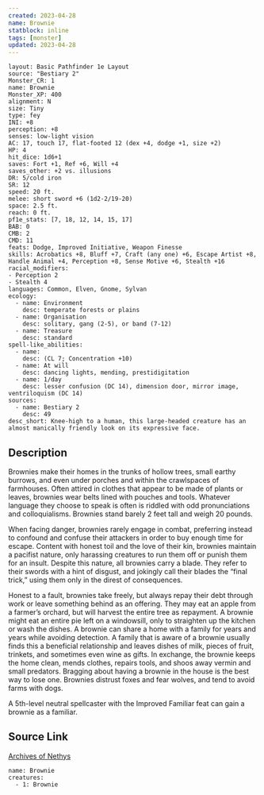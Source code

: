 ```yaml
---
created: 2023-04-28
name: Brownie
statblock: inline
tags: [monster]
updated: 2023-04-28
---
```

```statblock
layout: Basic Pathfinder 1e Layout
source: "Bestiary 2"
Monster_CR: 1
name: Brownie
Monster_XP: 400
alignment: N
size: Tiny
type: fey
INI: +8
perception: +8
senses: low-light vision
AC: 17, touch 17, flat-footed 12 (dex +4, dodge +1, size +2)
HP: 4
hit_dice: 1d6+1
saves: Fort +1, Ref +6, Will +4
saves_other: +2 vs. illusions
DR: 5/cold iron
SR: 12
speed: 20 ft.
melee: short sword +6 (1d2-2/19-20)
space: 2.5 ft.
reach: 0 ft.
pf1e_stats: [7, 18, 12, 14, 15, 17]
BAB: 0
CMB: 2
CMD: 11
feats: Dodge, Improved Initiative, Weapon Finesse
skills: Acrobatics +8, Bluff +7, Craft (any one) +6, Escape Artist +8, Handle Animal +4, Perception +8, Sense Motive +6, Stealth +16
racial_modifiers:
- Perception 2
- Stealth 4
languages: Common, Elven, Gnome, Sylvan
ecology:
  - name: Environment
    desc: temperate forests or plains
  - name: Organisation
    desc: solitary, gang (2-5), or band (7-12)
  - name: Treasure
    desc: standard
spell-like_abilities:
  - name:
    desc: (CL 7; Concentration +10)
  - name: At will
    desc: dancing lights, mending, prestidigitation
  - name: 1/day
    desc: lesser confusion (DC 14), dimension door, mirror image, ventriloquism (DC 14)
sources:
  - name: Bestiary 2
    desc: 49
desc_short: Knee-high to a human, this large-headed creature has an almost manically friendly look on its expressive face. 
```
## Description
Brownies make their homes in the trunks of hollow trees, small earthy burrows, and even under porches and within the crawlspaces of farmhouses. Often attired in clothes that appear to be made of plants or leaves, brownies wear belts lined with pouches and tools. Whatever language they choose to speak is often is riddled with odd pronunciations and colloquialisms. Brownies stand barely 2 feet tall and weigh 20 pounds. 

When facing danger, brownies rarely engage in combat, preferring instead to confound and confuse their attackers in order to buy enough time for escape. Content with honest toil and the love of their kin, brownies maintain a pacifist nature, only harassing creatures to run them off or punish them for an insult. Despite this nature, all brownies carry a blade. They refer to their swords with a hint of disgust, and jokingly call their blades the “final trick,” using them only in the direst of consequences. 

Honest to a fault, brownies take freely, but always repay their debt through work or leave something behind as an offering. They may eat an apple from a farmer’s orchard, but will harvest the entire tree as repayment. A brownie might eat an entire pie left on a windowsill, only to straighten up the kitchen or wash the dishes. A brownie can share a home with a family for years and years while avoiding detection. A family that is aware of a brownie usually finds this a beneficial relationship and leaves dishes of milk, pieces of fruit, trinkets, and sometimes even wine as gifts. In exchange, the brownie keeps the home clean, mends clothes, repairs tools, and shoos away vermin and small predators. Bragging about having a brownie in the house is the best way to lose one. Brownies distrust foxes and fear wolves, and tend to avoid farms with dogs. 

A 5th-level neutral spellcaster with the Improved Familiar feat can gain a brownie as a familiar.
## Source Link
[Archives of Nethys](https://aonprd.com/MonsterDisplay.aspx?ItemName=Brownie)
```encounter-table
name: Brownie
creatures:
  - 1: Brownie
```
